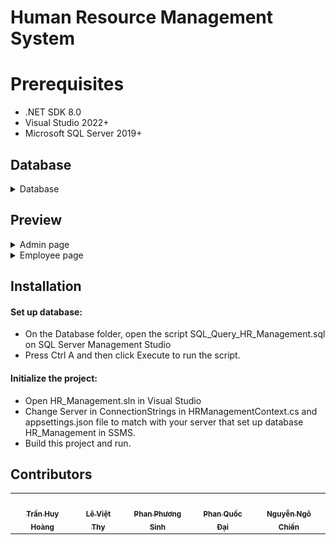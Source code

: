 # Human Resource Management System

# Prerequisites
- .NET SDK 8.0
- Visual Studio 2022+
- Microsoft SQL Server 2019+

## Database
<details>
  <summary>Database</summary>

  <div style="margin-top: 20px">
    <a href="https://github.com/GoldStarPro/SWP391_Group2">
      <img src="preview/database/HR_Management.svg"/>
    </a>
  </div>
</details>

## Preview
<details>
  <summary>Admin page</summary>
</details>

<details>
  <summary>Employee page</summary>
</details>

## Installation

#### Set up database:
- On the Database folder, open the script SQL_Query_HR_Management.sql on SQL Server Management Studio
- Press Ctrl A and then click Execute to run the script.

#### Initialize the project:
- Open HR_Management.sln in Visual Studio
- Change Server in ConnectionStrings in HRManagementContext.cs and appsettings.json file to match with your server that set up database HR_Management in SSMS.
- Build this project and run.

## Contributors

<table>
  <tr>
    <td align="center"><a href="https://github.com/GoldStarPro"><img src="https://avatars.githubusercontent.com/GoldStarPro" width="100px" style="border-radius: 50%;" alt=""/><br /><sub><b style="text-decoration:none;">Trần Huy Hoàng</b></sub></a></td>
    <td align="center"><a href="https://github.com/thy03"><img src="https://avatars.githubusercontent.com/thy03" width="100px" style="border-radius: 50%;" alt=""/><br /><sub><b style="text-decoration:none;">Lê Việt Thy</b></sub></a></td>
    <td align="center"><a href="https://github.com/captaintemmo11"><img src="https://avatars.githubusercontent.com/captaintemmo11" width="100px" style="border-radius: 50%;" alt=""/><br /><sub><b style="text-decoration:none;">Phan Phương Sinh</b></sub></a></td>
    <td align="center"><a href="https://github.com/phanquocdai"><img src="https://avatars.githubusercontent.com/phanquocdai" width="100px" style="border-radius: 50%;" alt=""/><br /><sub><b style="text-decoration:none;">Phan Quốc Đại</b></sub></a></td>
    <td align="center"><a href="https://github.com/chienlag1"><img src="https://avatars.githubusercontent.com/chienlag1" width="100px" style="border-radius: 50%;" alt=""/><br /><sub><b style="text-decoration:none;">Nguyễn Ngô Chiến</b></sub></a></td>
  </tr>
</table>
